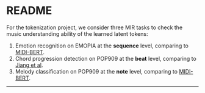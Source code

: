 # README

For the tokenization project, we consider three MIR tasks to check the music understanding ability of the learned latent tokens:

1. Emotion recognition on EMOPIA at the **sequence** level, comparing to [MIDI-BERT](https://arxiv.org/pdf/2107.05223).
2. Chord progression detection on POP909 at the **beat** level, comparing to [Jiang et al](https://archives.ismir.net/ismir2019/paper/000078.pdf).
3. Melody classification on POP909 at the **note** level, comparing to [MIDI-BERT](https://arxiv.org/pdf/2107.05223).

---
